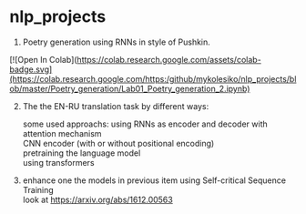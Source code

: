 # nlp_projects



1) Poetry generation using RNNs in style of Pushkin.

[![Open In Colab](https://colab.research.google.com/assets/colab-badge.svg](https://colab.research.google.com/https:/github/mykolesiko/nlp_projects/blob/master/Poetry_generation/Lab01_Poetry_generation_2.ipynb)

2) The the EN-RU translation task by different ways:

   some used approachs:
      using RNNs as encoder and decoder with attention mechanism  
      CNN encoder (with or without positional encoding)   
      pretraining the language model  
      using transformers  
      
3) enhance one the models in previous item using Self-critical Sequence Training   
    look at https://arxiv.org/abs/1612.00563    


